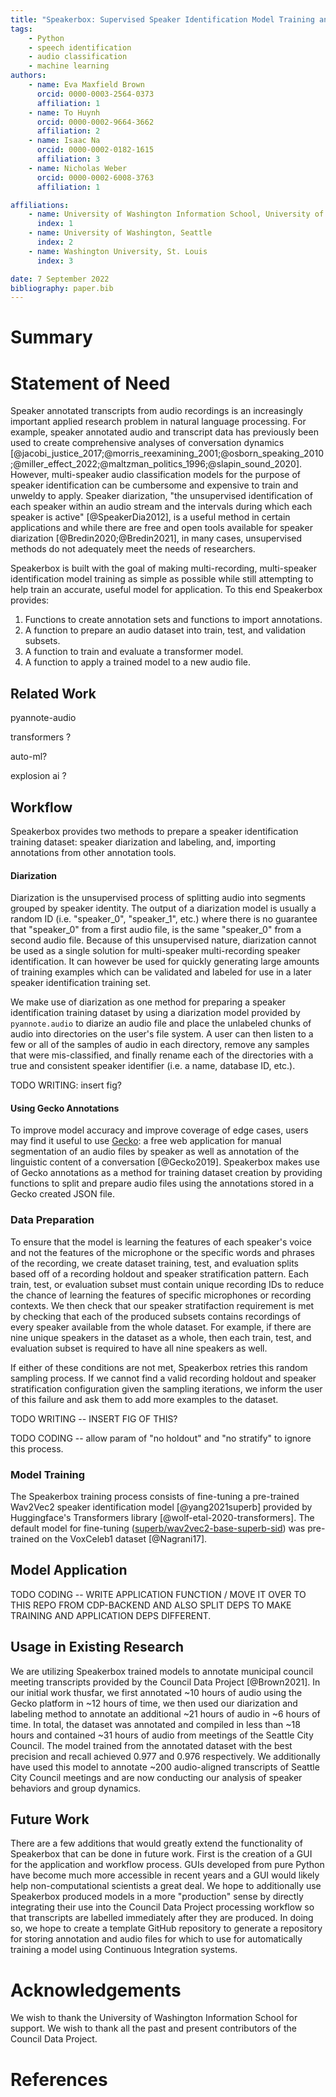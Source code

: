 ```yaml
---
title: "Speakerbox: Supervised Speaker Identification Model Training and Application"
tags:
    - Python
    - speech identification
    - audio classification
    - machine learning
authors:
    - name: Eva Maxfield Brown
      orcid: 0000-0003-2564-0373
      affiliation: 1
    - name: To Huynh
      orcid: 0000-0002-9664-3662
      affiliation: 2
    - name: Isaac Na
      orcid: 0000-0002-0182-1615
      affiliation: 3
    - name: Nicholas Weber
      orcid: 0000-0002-6008-3763
      affiliation: 1

affiliations:
    - name: University of Washington Information School, University of Washington, Seattle
      index: 1
    - name: University of Washington, Seattle
      index: 2
    - name: Washington University, St. Louis
      index: 3

date: 7 September 2022
bibliography: paper.bib
---
```


# Summary



# Statement of Need

Speaker annotated transcripts from audio recordings is an increasingly important applied research problem in natural language processing. For example, speaker annotated audio and transcript data has previously been used to create comprehensive analyses of conversation dynamics [@jacobi_justice_2017;@morris_reexamining_2001;@osborn_speaking_2010;@miller_effect_2022;@maltzman_politics_1996;@slapin_sound_2020]. However, multi-speaker audio classification models for the purpose of speaker identification can be cumbersome and expensive to train and unweldy to apply. Speaker diarization, "the unsupervised identification of each speaker within an audio stream and the intervals during which each speaker is active" [@SpeakerDia2012], is a useful method in certain applications and while there are free and open tools available for speaker diarization [@Bredin2020;@Bredin2021], in many cases, unsupervised methods do not adequately meet the needs of researchers.

Speakerbox is built with the goal of making multi-recording, multi-speaker identification model training as simple as possible while still attempting to help train an accurate, useful model for application. To this end Speakerbox provides:

1. Functions to create annotation sets and functions to import annotations.
2. A function to prepare an audio dataset into train, test, and validation subsets.
3. A function to train and evaluate a transformer model.
4. A function to apply a trained model to a new audio file.

## Related Work

pyannote-audio

transformers ?

auto-ml?

explosion ai ?

## Workflow

Speakerbox provides two methods to prepare a speaker identification training dataset: speaker diarization and labeling, and, importing annotations from other annotation tools.

#### Diarization

Diarization is the unsupervised process of splitting audio into segments grouped by speaker identity. The output of a diarization model is usually a random ID (i.e. "speaker_0", "speaker_1", etc.) where there is no guarantee that "speaker_0" from a first audio file, is the same "speaker_0" from a second audio file. Because of this unsupervised nature, diarization cannot be used as a single solution for multi-speaker multi-recording speaker identification. It can however be used for quickly generating large amounts of training examples which can be validated and labeled for use in a later speaker identification training set.

We make use of diarization as one method for preparing a speaker identification training dataset by using a diarization model provided by `pyannote.audio` to diarize an audio file and place the unlabeled chunks of audio into directories on the user's file system. A user can then listen to a few or all of the samples of audio in each directory, remove any samples that were mis-classified, and finally rename each of the directories with a true and consistent speaker identifier (i.e. a name, database ID, etc.).

TODO WRITING: insert fig?

#### Using Gecko Annotations

To improve model accuracy and improve coverage of edge cases, users may find it useful to use [Gecko](https://github.com/gong-io/gecko): a free web application for manual segmentation of an audio files by speaker as well as annotation of the linguistic content of a conversation [@Gecko2019]. Speakerbox makes use of Gecko annotations as a method for training dataset creation by providing functions to split and prepare audio files using the annotations stored in a Gecko created JSON file.

### Data Preparation

To ensure that the model is learning the features of each speaker's voice and not the features of the microphone or the specific words and phrases of the recording, we create dataset training, test, and evaluation splits based off of a recording holdout and speaker stratification pattern. Each train, test, or evaluation subset must contain unique recording IDs to reduce the chance of learning the features of specific microphones or recording contexts. We then check that our speaker stratifaction requirement is met by checking that each of the produced subsets contains recordings of every speaker available from the whole dataset. For example, if there are nine unique speakers in the dataset as a whole, then each train, test, and evaluation subset is required to have all nine speakers as well.

If either of these conditions are not met, Speakerbox retries this random sampling process. If we cannot find a valid recording holdout and speaker stratification configuration given the sampling iterations, we inform the user of this failure and ask them to add more examples to the dataset.

TODO WRITING -- INSERT FIG OF THIS?

TODO CODING -- allow param of "no holdout" and "no stratify" to ignore this process.

### Model Training

The Speakerbox training process consists of fine-tuning a pre-trained Wav2Vec2 speaker identification model [@yang2021superb] provided by Huggingface's Transformers library [@wolf-etal-2020-transformers]. The default model for fine-tuning ([superb/wav2vec2-base-superb-sid](https://huggingface.co/superb/wav2vec2-base-superb-sid)) was pre-trained on the VoxCeleb1 dataset [@Nagrani17].

## Model Application

TODO CODING -- WRITE APPLICATION FUNCTION / MOVE IT OVER TO THIS REPO FROM CDP-BACKEND AND ALSO SPLIT DEPS TO MAKE TRAINING AND APPLICATION DEPS DIFFERENT.

## Usage in Existing Research

We are utilizing Speakerbox trained models to annotate municipal council meeting transcripts provided by the Council Data Project [@Brown2021]. In our initial work thusfar, we first annotated ~10 hours of audio using the Gecko platform in ~12 hours of time, we then used our diarization and labeling method to annotate an additional ~21 hours of audio in ~6 hours of time. In total, the dataset was annotated and compiled in less than ~18 hours and contained ~31 hours of audio from meetings of the Seattle City Council. The model trained from the annotated dataset with the best precision and recall achieved 0.977 and 0.976 respectively. We additionally have used this model to annotate ~200 audio-aligned transcripts of Seattle City Council meetings and are now conducting our analysis of speaker behaviors and group dynamics.

## Future Work

There are a few additions that would greatly extend the functionality of Speakerbox that can be done in future work. First is the creation of a GUI for the application and workflow process. GUIs developed from pure Python have become much more accessible in recent years and a GUI would likely help non-computational scientists a great deal. We hope to additionally use Speakerbox produced models in a more "production" sense by directly integrating their use into the Council Data Project processing workflow so that transcripts are labelled immediately after they are produced. In doing so, we hope to create a template GitHub repository to generate a repository for storing annotation and audio files for which to use for automatically training a model using Continuous Integration systems.

# Acknowledgements

We wish to thank the University of Washington Information School for support. We wish to thank all the past and present contributors of the Council Data Project.

# References
